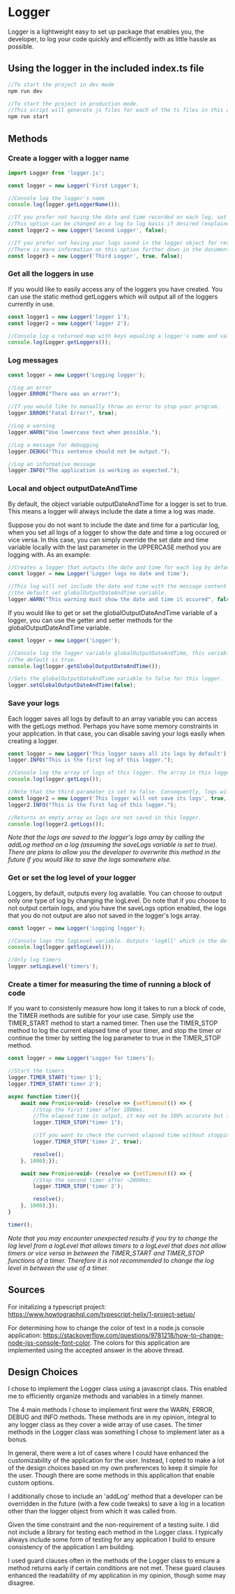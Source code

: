 # Logger

Logger is a lightweight easy to set up package that enables you, the developer, to log your code quickly and efficiently with as little hassle as possible.

## Using the logger in the included index.ts file
```javascript
//To start the project in dev mode
npm run dev

//To start the project in production mode. 
//This script will generate js files for each of the ts files in this application to be used for production.
npm run start

```

## Methods

### Create a logger with a logger name
```javascript
import Logger from 'logger.js';

const logger = new Logger('First Logger');

//Console log the logger's name
console.log(logger.getLoggerName());

//If you prefer not having the date and time recorded on each log, set the second parameter to false.
//This option can be changed on a log to log basis if desired (explained further down in the documentation).
const logger2 = new Logger('Second Logger', false);

//If you prefer not having your logs saved in the logger object for retrieval later, set the third parameter to false.
//There is more information on this option further down in the documentation.
const logger3 = new Logger('Third Logger', true, false);
```

### Get all the loggers in use
If you would like to easily access any of the loggers you have created. You can use the static method getLoggers which will output all of the loggers currently in use.
```javascript
const logger1 = new Logger('logger 1');
const logger2 = new Logger('logger 2');

//Console log a returned map with keys equaling a logger's name and values equaling the 'this' instance of a logger.
console.log(Logger.getLoggers());
```

### Log messages
```javascript
const logger = new Logger('Logging logger');

//Log an error
logger.ERROR("There was an error!");

//If you would like to manually throw an error to stop your program.
logger.ERROR("Fatal Error!", true);

//Log a warning
logger.WARN("Use lowercase text when possible.");

//Log a message for debugging
logger.DEBUG("This sentence should not be output.");

//Log an informative message
logger.INFO("The application is working as expected.");
```

### Local and object outputDateAndTime
By default, the object variable outputDateAndTime for a logger is set to true. This means a logger will always include the date a time a log was made.

Suppose you do not want to include the date and time for a particular log, when you set all logs of a logger to show the date and time a log occured or vice versa.
In this case, you can simply override the set date and time variable locally with the last parameter in the UPPERCASE method you are logging with. As an example:

```javascript
//Creates a logger that outputs the date and time for each log by default.
const logger = new Logger('Logger logs no date and time');

//This log will not include the date and time with the message content since it utilized the local outputDateAndTime parameter to override
//the default set globalOutputDateAndTime variable.
logger.WARN("This warning must show the date and time it occured", false);
```

If you would like to get or set the globalOutputDateAndTime variable of a logger, you can use the getter and setter methods for the globalOutputDateAndTime variable.

```javascript
const logger = new Logger('Logger');

//Console log the logger variable globalOutputDateAndTime, this variable indicates whether the date and time will be added to each log by default. 
//The default is true.
console.log(logger.getGlobalOutputDateAndTime());

//Sets the globalOutputDateAndTime variable to false for this logger.
logger.setGlobalOutputDateAndTime(false);
```

### Save your logs
Each logger saves all logs by default to an array variable you can access with the getLogs method.
Perhaps you have some memory constraints in your application. In that case, you can disable saving your logs easily when creating a logger.
```javascript
const logger = new Logger('This logger saves all its logs by default');
logger.INFO("This is the first log of this logger.");

//Console log the array of logs of this logger. The array in this logger will contain one log.
console.log(logger.getLogs());

//Note that the third paramater is set to false. Consequently, logs will not be saved to the logger.
const logger2 = new Logger('This logger will not save its logs', true, false);
logger2.INFO("This is the first log of this logger.");

//Returns an empty array as logs are not saved in this logger.
console.log(logger2.getLogs());
```
*Note that the logs are saved to the logger's logs array by calling the addLog method on a log (assuming the saveLogs variable is set to true). 
There are plans to allow you the developer to overwrite this method in the future if you would like to save the logs somewhere else.*

### Get or set the log level of your logger
Loggers, by default, outputs every log available. You can choose to output only one type of log by changing the logLevel.
Do note that if you choose to not output certain logs, and you have the saveLogs option enabled, the logs that you do not output are also not saved in
the logger's logs array.

```javascript
const logger = new Logger('Logging logger');

//Console logs the logLevel variable. Outputs 'logAll' which is the default option.
console.log(logger.getlogLevel());

//Only log timers
logger.setLogLevel('timers');
```

### Create a timer for measuring the time of running a block of code
If you want to consistenly measure how long it takes to run a block of code, the TIMER methods are sutible for your use case.
Simply use the TIMER_START method to start a named timer. Then use the TIMER_STOP method
to log the current elapsed time of your timer, and stop the timer or continue the timer by setting the log parameter to true in the TIMER_STOP method.

```javascript
const logger = new Logger('Logger for timers');

//Start the timers
logger.TIMER_START('timer 1');
logger.TIMER_START('timer 2');

async function timer(){
    await new Promise<void> (resolve => {setTimeout(() => {
        //Stop the first timer after 1000ms.
        //The elapsed time is output, it may not be 100% accurate but it is a great estimate.
        logger.TIMER_STOP("timer 1");

        //If you want to check the current elapsed time without stopping a timer, set the 'log' parameter to true;
        logger.TIMER_STOP('timer 2', true);

        resolve();
    }, 1000);});

    await new Promise<void> (resolve => {setTimeout(() => {
        //Stop the second timer after ~2000ms;
        logger.TIMER_STOP('timer 2');

        resolve();
    }, 1000);});
}

timer();

```

*Note that you may encounter unexpected results if you try to change the log level from a logLevel that allows timers to a logLevel that does not allow timers or vice versa
in between the TIMER_START and TIMER_STOP functions of a timer. Therefore it is not recommended to change the log level in between the use of a timer.*

## Sources
For initalizing a typescript project: https://www.howtographql.com/typescript-helix/1-project-setup/

For determining how to change the color of text in a node.js console application: 
https://stackoverflow.com/questions/9781218/how-to-change-node-jss-console-font-color.
The colors for this application are implemented using the accepted answer in the above thread.

## Design Choices

I chose to implement the Logger class using a javascript class. This enabled me to efficiently organize methods and variables in a timely manner. 

The 4 main methods I chose to implement first were the WARN, ERROR, DEBUG and INFO methods. These methods are in my opinion, integral to any logger class 
as they cover a wide array of use cases. The timer methods in the Logger class was something I chose to implement later as a bonus.

In general, there were a lot of cases where I could have enhanced the customizability of the application for the user. Instead, I opted to make a lot of the design
choices based on my own preferences to keep it simple for the user. Though there are some methods in this application that enable custom options.

I additionally chose to include an 'addLog' method that a developer can be overridden in the future (with a few code tweaks)
to save a log in a location other than the logger object from which it was called from.

Given the time constraint and the non-requirement of a testing suite. I did not include a library for testing each method in the Logger class. I typically always include some form of testing for any application I build to ensure consistency of the application I am building.

I used guard clauses often in the methods of the Logger class to ensure a method returns early if certain conditions are not met. 
These guard clauses enhanced the readability of my application in my opinion, though some may disagree.

